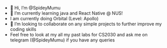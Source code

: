 - 👋 Hi, I’m @SpideyMumu
- 🌱 I’m currently learning java and React Native @ NUS!
- I am currently doing Orbital (Level: Apollo)
- 💞️ I’m looking to collaborate on any simple projects to further improve my coding skills
- Feel free to look at my all my past labs for CS2030 and ask me on telegram (@SpideyMumu) if you have any queries


<!---
SpideyMumu/SpideyMumu is a ✨ special ✨ repository because its `README.md` (this file) appears on your GitHub profile.
You can click the Preview link to take a look at your changes.
--->
